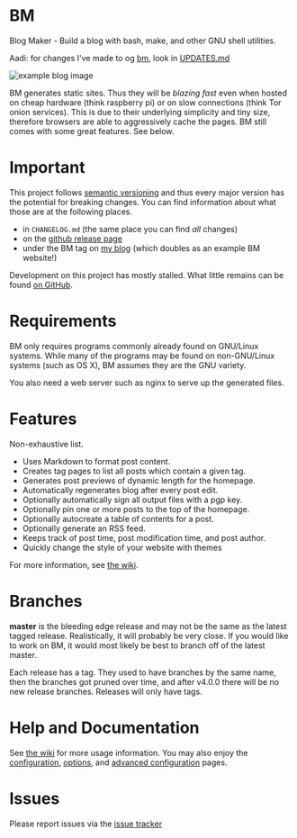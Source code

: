 # BM

Blog Maker - Build a blog with bash, make, and other GNU shell utilities.

Aadi: for changes I've made to og [bm](https://github.com/pastly/bm), look in [UPDATES.md](doc/UPDATES.md)

![example blog image](https://i.imgur.com/6chb1CG.png)

BM generates static sites. Thus they will be _blazing fast_
even when hosted on cheap hardware (think raspberry pi) or on slow connections
(think Tor onion services). This is due to their underlying simplicity and tiny
size, therefore browsers are able to aggressively cache the pages. BM still
comes with some great features. See below.

# Important

This project follows [semantic versioning](http://semver.org/) and thus every
major version has the potential for breaking changes. You can find information
about what those are at the following places.

- in `CHANGELOG.md` (the same place you can find _all_ changes)
- on the [github release page][gh-releases]
- under the BM tag on [my blog][blog-bm-tag] (which doubles as an example BM
  website!)

Development on this project has mostly stalled. What little remains can be
found [on GitHub][bm-repo].

# Requirements

BM only requires programs commonly already found on GNU/Linux systems. While
many of the programs may be found on non-GNU/Linux systems (such as OS X), BM
assumes they are the GNU variety.

You also need a web server such as nginx to serve up the generated files.

# Features

Non-exhaustive list.

- Uses Markdown to format post content.
- Creates tag pages to list all posts which contain a given tag.
- Generates post previews of dynamic length for the homepage.
- Automatically regenerates blog after every post edit.
- Optionally automatically sign all output files with a pgp key.
- Optionally pin one or more posts to the top of the homepage.
- Optionally autocreate a table of contents for a post.
- Optionally generate an RSS feed.
- Keeps track of post time, post modification time, and post author.
- Quickly change the style of your website with themes

For more information, see [the wiki][wiki].

# Branches

__master__ is the bleeding edge release and may not be the same as the latest
tagged release. Realistically, it will probably be very close.  If you would
like to work on BM, it would most likely be best to branch off of the latest
master.

Each release has a tag. They used to have branches by the same name, then the
branches got pruned over time, and after v4.0.0 there will be no new
release branches. Releases will only have tags.

# Help and Documentation

See [the wiki][wiki] for more usage information. You may also enjoy the
[configuration][conf], [options][opts], and [advanced configuration][advconf]
pages.

# Issues

Please report issues via the [issue tracker]

[wiki]: https://github.com/pastly/bm/tree/master/doc
[conf]: https://github.com/pastly/bm/blob/master/doc/Configuration.md
[advconf]: https://github.com/pastly/bm/blob/master/doc/AdvancedConfiguration.md
[opts]: https://github.com/pastly/bm/blob/master/doc/Options.md
[issue tracker]: https://github.com/pastly/bm/issues
[gh-releases]: https://github.com/pastly/bm/releases
[blog-bm-tag]: https://matt.traudt.xyz/tags/bm.html
[bm-repo]: https://github.com/pastly/bm
